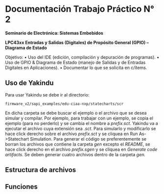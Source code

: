 # Documentación Trabajo Práctico N° 2

**Seminario de Electrónica: Sistemas Embebidos**

**LPC43xx Entradas y Salidas (Digitales) de Propósito General (GPIO) – Diagrama de Estado**

Objetivo:
• Uso del IDE (edición, compilación y depuración de programas).
• Uso de GPIO & Diagrama de Estado (manejo de Salidas y de Entradas Digitales en Aplicaciones).
• Documentar lo que se solicita en c/ítems.

## Uso de Yakindu

Para usar Yakindu se debe ir al directorio:

	firmware_v2/sapi_examples/edu-ciaa-nxp/statecharts/scr

En dicha carpeta se debe buscar el ejemplo o el archivo que se desea simular y compilar. Por ejemplo, para trabajar con un ejemplo, se copia el ejemplo (para no perderlo) y se cambia el nombre a _prefix.sct_. Yakindu va a ejecutar el archivo cuya extensión sea _.sct_. Para simularlo y modificarlo se hace click derecho sobre el archivo _prefix.sct_ y se cliquea en Run As->Statechart Simulation. Para generar el código se preferentemente se borran los archivos que contiene la carpeta _gen_ excepto el _README_, se hace click derecho en el archivo _prefix.sgen_ y se cliquea en _Generate code artifacts_. Se deben generar cuatro archivos dentro de la carpeta _gen_.

## Estructura de archivos




## Funciones

